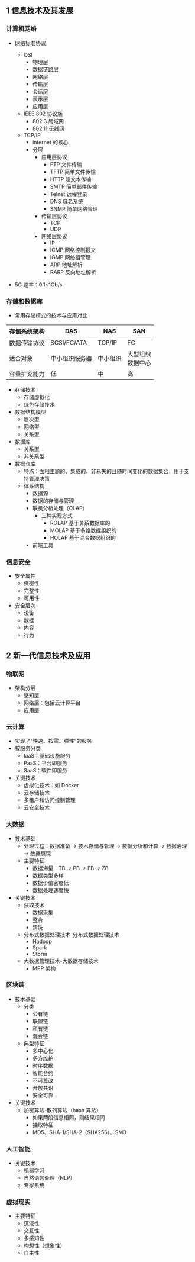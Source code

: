 ## 1 信息技术及其发展

### 计算机网络

- 网络标准协议

  - OSI
    - 物理层
    - 数据链路层
    - 网络层
    - 传输层
    - 会话层
    - 表示层
    - 应用层
  - IEEE 802 协议族
    - 802.3 局域网
    - 802.11 无线网
  - TCP/IP
    - internet 的核心
    - 分层
      - 应用层协议
        - FTP 文件传输
        - TFTP 简单文件传输
        - HTTP 超文本传输
        - SMTP 简单邮件传输
        - Telnet 远程登录
        - DNS 域名系统
        - SNMP 简单网络管理
      - 传输层协议
        - TCP
        - UDP
      - 网络层协议
        - IP
        - ICMP 网络控制报文
        - IGMP 网络组管理
        - ARP 地址解析
        - RARP 反向地址解析
- 5G
  速率：0.1~1Gb/s

### 存储和数据库

- 常用存储模式的技术与应用对比

| 存储系统架构 | DAS            | NAS      | SAN                    |
| ------------ | -------------- | -------- | ---------------------- |
| 数据传输协议 | SCSI/FC/ATA    | TCP/IP   | FC                     |
| 适合对象     | 中小组织服务器 | 中小组织 | 大型组织<br />数据中心 |
| 容量扩充能力 | 低             | 中       | 高                     |

- 存储技术
  - 存储虚拟化
  - 绿色存储技术
- 数据结构模型
  - 层次型
  - 网络型
  - 关系型
- 数据库
  - 关系型
  - 非关系型
- 数据仓库
  - 特点：面相主题的、集成的、非易失的且随时间变化的数据集合，用于支持管理决策
  - 体系结构
    - 数据源
    - 数据的存储与管理
    - 联机分析处理（OLAP）
      - 三种实现方式
        - ROLAP 基于关系数据库的
        - MOLAP 基于多维数据组织的
        - HOLAP 基于混合数据组织的
    - 前端工具

### 信息安全

- 安全属性
  - 保密性
  - 完整性
  - 可用性
- 安全层次
  - 设备
  - 数据
  - 内容
  - 行为

## 2 新一代信息技术及应用

### 物联网

- 架构分层
  - 感知层
  - 网络层：包括云计算平台
  - 应用层

### 云计算

- 实现了“快速、按需、弹性”的服务
- 按服务分类
  - IaaS：基础设施服务
  - PaaS：平台即服务
  - SaaS：软件即服务
- 关键技术
  - 虚拟化技术：如 Docker
  - 云存储技术
  - 多租户和访问控制管理
  - 云安全技术

### 大数据

- 技术基础
  - 处理过程：数据准备 → 技术存储与管理 → 数据分析和计算 → 数据治理 → 数据展现
  - 主要特征
    - 数据海量：TB → PB → EB → ZB
    - 数据类型多样
    - 数据价值密度低
    - 数据处理速度快
- 关键技术
  - 获取技术
    - 数据采集
    - 整合
    - 清洗
  - 分布式数据处理技术-分布式数据处理技术
    - Hadoop
    - Spark
    - Storm
  - 大数据管理技术-大数据存储技术
    - MPP 架构

### 区块链

- 技术基础
  - 分类
    - 公有链
    - 联盟链
    - 私有链
    - 混合链
  - 典型特征
    - 多中心化
    - 多方维护
    - 时序数据
    - 智能合约
    - 不可篡改
    - 开放共识
    - 安全可靠
- 关键技术
  - 加密算法-散列算法（hash 算法）
    - 如果两段信息相同，则结果相同
    - 抽取特征
    - MD5、SHA-1/SHA-2（SHA256）、SM3

### 人工智能

- 关键技术
  - 机器学习
  - 自然语言处理（NLP）
  - 专家系统

### 虚拟现实

- 主要特征
  - 沉浸性
  - 交互性
  - 多感知性
  - 构想性（想象性）
  - 自主性
